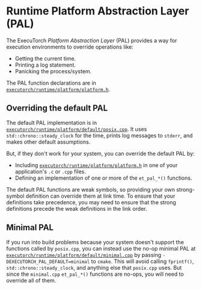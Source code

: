 # Runtime Platform Abstraction Layer (PAL)

The ExecuTorch _Platform Abstraction Layer_ (PAL) provides a way for execution
environments to override operations like:
- Getting the current time.
- Printing a log statement.
- Panicking the process/system.

The PAL function declarations are in
[`executorch/runtime/platform/platform.h`](https://github.com/pytorch/executorch/blob/main/runtime/platform/platform.h).

## Overriding the default PAL

The default PAL implementation is in
[`executorch/runtime/platform/default/posix.cpp`](https://github.com/pytorch/executorch/blob/main/runtime/platform/default/posix.cpp).
It uses `std::chrono::steady_clock` for the time, prints log messages to
`stderr`, and makes other default assumptions.

But, if they don't work for your system, you can override the default PAL by:
- Including
  [`executorch/runtime/platform/platform.h`](https://github.com/pytorch/executorch/blob/main/runtime/platform/platform.h)
  in one of your application's `.c` or `.cpp` files.
- Defining an implementation of one or more of the `et_pal_*()` functions.

The default PAL functions are weak symbols, so providing your own strong-symbol
definition can override them at link time. To ensure that your definitions take
precedence, you may need to ensure that the strong definitions precede the weak
definitions in the link order.

## Minimal PAL

If you run into build problems because your system doesn't support the functions
called by `posix.cpp`, you can instead use the no-op minimal PAL at
[`executorch/runtime/platform/default/minimal.cpp`](https://github.com/pytorch/executorch/blob/main/runtime/platform/default/minimal.cpp)
by passing `-DEXECUTORCH_PAL_DEFAULT=minimal` to `cmake`. This will avoid
calling `fprintf()`, `std::chrono::steady_clock`, and anything else that
`posix.cpp` uses. But since the `minimal.cpp` `et_pal_*()` functions are no-ops,
you will need to override all of them.
